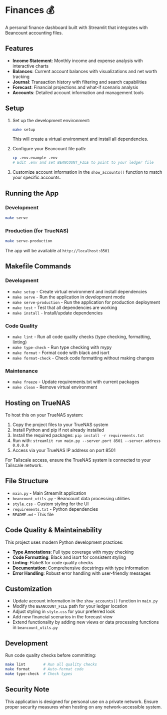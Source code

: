 # Finances 💰

A personal finance dashboard built with Streamlit that integrates with Beancount accounting files.

## Features

- **Income Statement**: Monthly income and expense analysis with interactive charts
- **Balances**: Current account balances with visualizations and net worth tracking
- **Journal**: Transaction history with filtering and search capabilities
- **Forecast**: Financial projections and what-if scenario analysis
- **Accounts**: Detailed account information and management tools

## Setup

1. Set up the development environment:
   ```bash
   make setup
   ```
   This will create a virtual environment and install all dependencies.

2. Configure your Beancount file path:
   ```bash
   cp .env.example .env
   # Edit .env and set BEANCOUNT_FILE to point to your ledger file
   ```

3. Customize account information in the `show_accounts()` function to match your specific accounts.

## Running the App

### Development
```bash
make serve
```

### Production (for TrueNAS)
```bash
make serve-production
```

The app will be available at `http://localhost:8501`

## Makefile Commands

### Development
- `make setup` - Create virtual environment and install dependencies
- `make serve` - Run the application in development mode
- `make serve-production` - Run the application for production deployment
- `make test` - Test that all dependencies are working
- `make install` - Install/update dependencies

### Code Quality
- `make lint` - Run all code quality checks (type checking, formatting, linting)
- `make type-check` - Run type checking with mypy
- `make format` - Format code with black and isort
- `make format-check` - Check code formatting without making changes

### Maintenance
- `make freeze` - Update requirements.txt with current packages
- `make clean` - Remove virtual environment

## Hosting on TrueNAS

To host this on your TrueNAS system:

1. Copy the project files to your TrueNAS system
2. Install Python and pip if not already installed
3. Install the required packages: `pip install -r requirements.txt`
4. Run with: `streamlit run main.py --server.port 8501 --server.address 0.0.0.0`
5. Access via your TrueNAS IP address on port 8501

For Tailscale access, ensure the TrueNAS system is connected to your Tailscale network.

## File Structure

- `main.py` - Main Streamlit application
- `beancount_utils.py` - Beancount data processing utilities
- `style.css` - Custom styling for the UI
- `requirements.txt` - Python dependencies
- `README.md` - This file

## Code Quality & Maintainability

This project uses modern Python development practices:

- **Type Annotations**: Full type coverage with mypy checking
- **Code Formatting**: Black and isort for consistent styling
- **Linting**: Flake8 for code quality checks
- **Documentation**: Comprehensive docstrings with type information
- **Error Handling**: Robust error handling with user-friendly messages

## Customization

- Update account information in the `show_accounts()` function in `main.py`
- Modify the `BEANCOUNT_FILE` path for your ledger location
- Adjust styling in `style.css` for your preferred look
- Add new financial scenarios in the forecast view
- Extend functionality by adding new views or data processing functions in `beancount_utils.py`

## Development

Run code quality checks before committing:
```bash
make lint        # Run all quality checks
make format      # Auto-format code
make type-check  # Check types
```

## Security Note

This application is designed for personal use on a private network. Ensure proper security measures when hosting on any network-accessible system.
